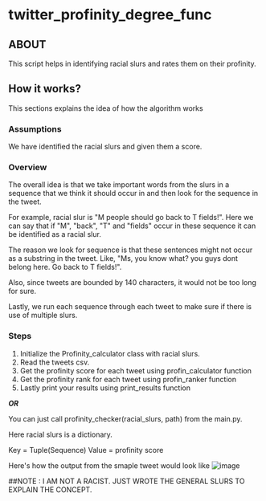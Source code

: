 # twitter_profinity_degree_func

## ABOUT 

This script helps in identifying racial slurs and rates them on their profinity. 

## How it works?

This sections explains the idea of how the algorithm works

### Assumptions

We have identified the racial slurs and given them a score. 

### Overview

The overall idea is that we take important words from the slurs in a sequence that we think it should occur in and then look for the sequence in the tweet.

For example, racial slur is "M people should go back to T fields!". Here we can say that if "M", "back", "T" and "fields" occur in these sequence it can be identified as a racial slur.

The reason we look for sequence is that these sentences might not occur as a substring in the tweet. Like, "Ms, you know what? you guys dont belong here. Go back to T fields!".

Also, since tweets are bounded by 140 characters, it would not be too long for sure.

Lastly, we run each sequence through each tweet to make sure if there is use of multiple slurs.

### Steps

  1. Initialize the Profinity_calculator class with racial slurs.
  2. Read the tweets csv.
  3. Get the profinity score for each tweet using profin_calculator function
  4. Get the profinity rank for each tweet using profin_ranker function
  5. Lastly print your results using print_results function

***OR***

You can just call profinity_checker(racial_slurs, path) from the main.py. 

Here racial slurs is a dictionary.

Key = Tuple(Sequence)
Value = profinity score

Here's how the output from the smaple tweet would look like
![image](https://user-images.githubusercontent.com/43197031/176900097-36607e67-844e-4c59-abb4-c9c2caa5abd9.png)

##NOTE : I AM NOT A RACIST. JUST WROTE THE GENERAL SLURS TO EXPLAIN THE CONCEPT. 


